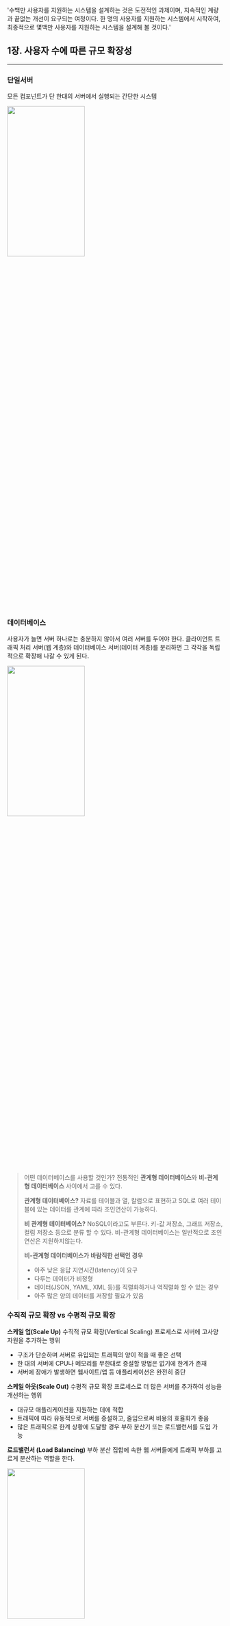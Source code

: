 '수백만 사용자를 지원하는 시스템을 설계하는 것은 도전적인 과제이며, 지속적인 계량과 끝없는 개선이 요구되는 여정이다.
한 명의 사용자를 지원하는 시스템에서 시작하여, 최종적으로 몇백만 사용자를 지원하는 시스템을 설계해 볼 것이다.'

## 1장. 사용자 수에 따른 규모 확장성
- - -


### 단일서버

모든 컴포넌트가 단 한대의 서버에서 실행되는 간단한 시스템

<img src="https://velog.velcdn.com/images/znzn9292/post/bb1b1c70-b763-4ab5-b9ce-184e37d710d4/image.png" width="60%" height="30%">



### 데이터베이스

사용자가 늘면 서버 하나로는 충분하지 않아서 여러 서버를 두어야 한다.
클라이언트 트래픽 처리 서버(웹 계층)와 데이터베이스 서버(데이터 계층)를 분리하면 그 각각을 독립적으로 확장해 나갈 수 있게 된다.


<img src="https://velog.velcdn.com/images/znzn9292/post/09df4243-048a-442d-904f-29266be63d5b/image.png" width="60%" height="30%">

> 어떤 데이터베이스를 사용할 것인가?
> 전통적인 **관계형 데이터베이스**와 **비-관계형 데이터베이스** 사이에서 고를 수 있다.
>
> **관계형 데이터베이스?**
> 자료를 테이블과 열, 칼럼으로 표현하고 SQL로 여러 테이블에 있는 데이터를 관계에 따라 조인연산이 가능하다.
>
> **비 관계형 데이터베이스?**
> NoSQL이라고도 부른다. 키-값 저장소, 그래프 저장소, 컬럼 저장소 등으로 분류 할 수 있다.
> 비-관계형 데이터베이스는 일반적으로 조인 연산은 지원하지않는다.
>
> **비-관계형 데이터베이스가 바람직한 선택인 경우**
> * 아주 낮은 응답 지연시간(latency)이 요구
> * 다루는 데이터가 비정형
> * 데이터(JSON, YAML, XML 등)를 직렬화하거나 역직렬화 할 수 있는 경우
> * 아주 많은 양의 데이터를 저장할 필요가 있음

### 수직적 규모 확장 vs 수평적 규모 확장
**스케일 업(Scale Up)**
수직적 규모 확장(Vertical Scaling) 프로세스로 서버에 고사양 자원을 추가하는 행위
* 구조가 단순하며 서버로 유입되는 트래픽의 양이 적을 때 좋은 선택
* 한 대의 서버에 CPU나 메모리를 무한대로 증설할 방법은 없기에 한계가 존재
* 서버에 장애가 발생하면 웹사이트/앱 등 애플리케이션은 완전히 중단


**스케일 아웃(Scale Out)**
수평적 규모 확장 프로세스로 더 많은 서버를 추가하여 성능을 개선하는 행위
* 대규모 애플리케이션을 지원하는 데에 적합
* 트래픽에 따라 유동적으로 서버를 증설하고, 줄임으로써 비용의 효율화가 좋음
* 많은 트래픽으로 한계 상황에 도달할 경우 부하 분산기 또는 로드밸런서를 도입 가능


**로드밸런서 (Load Balancing)**
부하 분산 집합에 속한 웹 서버들에게 트래픽 부하를 고르게 분산하는 역할을 한다.

<img src="https://velog.velcdn.com/images/znzn9292/post/fd7e18a7-5ff3-4958-8aac-fb22bebe875d/image.png" width="60%" height="30%">

* 클라이언트는 로드밸런서의 공개 IP로 접속하고 웹 서버와 직접 접속 처리하지 않음
* 서버1이 다운되면 모든 트래픽은 서버2로 전송되어 애플리케이션이 다운되는 일을 방지
* 새로운 서버를 유동적으로 추가 하여 부하를 제어하고 웹 계층 가용성은 향상

**데이터베이스 다중화**
데이터베이스 서버 사이에 주(Master) - 부(Slave) 관계를 설정하고 데이터 원본은 주 서버에, 사본은 부 서버에 저장하는 방식이다.
**쓰기 연산(Write Operation)은 주 서버**에서 지원하고 부 서버는 주 서버로부터 데이터를 동기화 받으며, **읽기 연산(Read Operation)만을 지원**한다.
대부분의 애플리케이션은 읽기 연산의 비중이 쓰기 연산보자 훨씬 높아 통상적으로 **부 서버 수가 더 많다.**

<img src="https://velog.velcdn.com/images/znzn9292/post/2149c621-b381-45ca-9abd-3ad15cc1879d/image.png" width="60%" height="30%">

* 부 서버가 한 대 뿐인데 다운된 경우라면, 읽기 연산은 한시적으로 모두 주 서버로 전달
* 주 서버가 다운되면, 부 서버가 새로운 주 서버가 될 것이며 모든 데이터베이스 연산은 일시적으로 새로운 주 서버 상에서 수행


### 캐시
캐시는 값비싼 연산 결과 또는 자주 참조되는 데이터를 메모리 안에 두고, 접속 속도를 빠르게 처리 될 수 있도록 하는 저장소이다.
캐시 계층은 웹 서버와 데이터베이스 사이에 위치시켜 데이터베이스의 부하를 줄인다.

<img src="https://velog.velcdn.com/images/znzn9292/post/379e6231-989d-46f6-9c6a-4fa6845004ed/image.png" width="60%" height="50%">

캐시 사용 시 유의할 점
* 캐시는 휘발성 메모리이기에 영속적으로 보관할 데이터를 저장하는 것은 바람직하지 않음
* 캐시에 보관된 데이터의 만료 정책을 마련해 캐시 데이터가 증가함에 따라 오버헤드가 발생되지 않도록 유의
* 캐시가 꽉 차버리면 기존 데이터를 내보내는 방출 정책을 마련
  - LRU(Least REcently Used): 마지막으로 사용된 시점이 가장 오래된 데이터를 내보내는 정책
  - LFU(Least Frequently Used): 사용된 빈도가 사장 낮은 데이터를 내보내는 정책
  - FIFO(First In Fist Out): 가정 먼저 캐시에 들어온 데이터를 가장 먼저 내보내는 정책

### CDN
정적 콘텐츠를 전송하는 데 쓰이는, 지리적으로 분산된 서버의 네트워크이다. 이미지, 비디오, CSS, JS 파일 등을 캐시 할 수 있다.
사용자가 웹사이트를 방문하면, 그 사용자에게 가장 가까운 CDN 서버가 정적 콘텐츠를 전달한다.

### 무상태(Stateless) 웹 계층
상태 정보(사용자 세션 데이터와 같은)를 관계형 데이터베이스나 NoSQL 같은 지속성 저장소에 보관하고,
필요할 때 가져오도록 하는 것이 바람직한 전략이다. 이를 위해서는 상태 정보를 웹계층에서 제거하여야 한다.
이렇게 구성된 웹 계층을 무상태 웹 계층이라 부른다.

> _**상태 정보 의존적인 아키텍처**_
> 여러 서버는 사용자의 상태 정보를 공유되도록 한다.
>
> 사용자A -> 서버1
> 사용자B -> 서버2
> 사용자C -> 서버3
>
> 각 사용자의 상태 정보가 서로 다른 서버에서 관리 된다고 가정해보자
> 문제는 **같은 클라이언트로부터의 요청은 항상 같은 서버로 전송**되어야 한다는 것이다.
> 대부분 로드밸런서가 이를 지원하기 위해 **고정 세션(Stichy Session)** 기능을 제공하지만, 이는 로드밸런서에 부담을 준다.

<img src="https://velog.velcdn.com/images/znzn9292/post/a28c5b9c-4372-4697-a547-57cb523ace10/image.png" width="60%" height="30%">

* 상태 정보를 웹 계층에서 분리하고 지속성 데이터 보관소에 분리하여 저장(NoSQL)
* 서버의 자동 규모 확장성이 향상하고 트래픽 양에 따라 쉽게 대응이 가능

### 데이터 센터
장애 상황에 대비하기 위해 지리적으로 떨어진 데이터 센터에 서버를 위치시키는 것이 중요하다.
동일한 환경으로 이루어진 아키텍처를 데이터센터1(DC1), 데이터센트2(DC2)에 세팅한다.

<img src="https://velog.velcdn.com/images/znzn9292/post/b9e5d853-ed5f-4bc3-a2d6-71a17a0e0515/image.png" width="60%" height="30%">

* 데이터 센터 중 하나에 장애가 발생하면 모든 트래픽은 장애가 없는 데이터 센터로 전송
* 다중 데이터센터 아키텍처를 만들려면 기술적 난제를 해결

    - 트래픽 우회: 올바른 데이터 센터로 트래픽을 보내는 효과적인 방법을 찾음
    - 데이터 동기화: 데이터 센터마다 별도의 데이터베이스를 사용하고 있는 상황이라면, 데이터의 동기화 문제 해결

### 메세지 큐
메세지의 무손실(durability)을 보장하는, 비동기 통신을 지원하는 컴포넌트다.
메세지의 버퍼 역할을 하며, 비동기적으로 전송한다.
생산자 또는 발행자(producer/publisher) 가 메세지를 만들어 메세지 큐에 발행(publish)한다.
메세지 큐에는 소비자 혹은 구독자(consumer/subscriber)라 불리는 서비스가 연결되어 큐에 있는 메세지를 소비한다.

<img src="https://velog.velcdn.com/images/znzn9292/post/8b7888d9-b71e-499b-aacf-783cd2bc5a33/image.png" width="60%" height="30%">

* 메세지 큐를 이용하면 서비스 또는 서버 간 결합이 느슨해져서, 규모 확장성이 보장되어야 하는 안정적 애필리케이션을 구성하기 좋음
* 생산자는 소비자 서버가 다운되어 있어도 메세지를 발핼 할 수 있고,
  소비자는 생산자 서버가 가용한 상태가 아니더라도 메세지를 수신할 수 있음

### 로그, 메트릭 그리고 자동화
* 로그: 시스템의 오류와 문제들을 보다 쉽게 찾아낼 수 있도록 한다.
  에러 로그는 서버 단위로 모니터링 할 수도 있지만, 로그를 단일 서비스로 모아주는 도구를 활용하면 더 편리하게 조회 할 수 있음
* 매트릭: 시스템의 현재 상태를 쉽게 파악할 수 있다.
* 자동화: 시스템이 크고 복잡해지면 생산성을 높이기 위해 자동화 도구를 활용해야 한다.
  빌드, 테스트, 배포 등의 절차를 자동화 할 수 있어 개발 생산성을 크게 향상시킬 수 있다.

### 데이터베이스의 규모 확장
저장할 데이터가 많아지면 데이터베이스에 대한 부하도 증가한다.
데이터베이스 규모를 확장하는 데는 두 가지 접근법이 있다.

>**수직적 확장**
스케일 업이라고도 부르는 수직적 규모 확장법
고성능의 자원(CPU, RAM, 디스크 등)을 증설하는 방법이다.
* 하드웨어에는 한계가 있으므로 CPU, RAM 등을 무한 증설할 수는 없음
* SPOF(Single Point Of Failure)로 인한 위험성이 큼
* 고성을 서버로 갈수록 가격이 올라가 비용 부담이 큼

>**수평적 확장**
데이터베이스의 수평적 확장은 **샤딩(Sharding)** 이라고 부른다.
샤딩은 대규모 데이터베이스를 샤드(shard)라고 부르는 작은 단위로 분할하는 기술을 일컫는다.

* 데이터의 재 샤딩
  재 샤딩은 다음과 같은 경우 필요
  (1). 데이터가 너무 많아져서 하나의 샤드로는 감당이 어려울 때
  (2). 샤드 간 데이터 분포가 균등하지 못하여 할당된 공간소모가 빨리 진행 될 때

* 유명인사(celebrity) 문제
  핫스팟 키 문제라도고 부르는데, 특정 샤드에 질의가 집중되어 서버에 과부하가 걸리는 문제
  유명인사가 전부 같은 샤드에 저장되는 데이터베이스가 있는 경우 해당 샤드에는 read 연산으로 과부하가 걸리게 될 것이다.
  유명인사를 각각에 샤드 하나씩을 할당해야 할 수도 있고, 더 잘게 쪼개야 문제를 해결할 수 있다.

* 조인과 비정규화(join and de-normalization)
  하나의 데이터베이스를 여러 샤드 서버로 쪼개고 나면, 데이트럴 조인하기가 힘들어진다.
  데이터베이스를 비정규화하여 하나의 테이블에서 질의가 수행될 수 있도록 한다.


## 2장. 개략적인 규모 추정
---

### 모든 프로그래머가 알아야 하는 응답지연 값
컴퓨터에서 구현된 연산들의 응답지연 값
아래 수치들은 컴퓨터 연산들의 처리속도가 어느 정도인지 짐작할 수 있다.

| 연산명 | 시간 |
|---|---|
| L1 캐시 참조 | 0.5ns |
| 분기 예측 오류 | 5ns |
| L2 캐시 참조 | 7ns |
| 뮤텍스 락/언락 | 100ns |
| 주 메모리 참조 | 100ns |
| Zippy로 1KB 압축 | 10,000ns |
| 1 Gbps 네트워크로 2KB 전송 | 20,000ns |
| 메모리에서 1MB 순차적으로 read | 250,000ns |
| 같은 데이터 센터 내에서의 메시지 왕복 지연시간 | 500,000ns |
| 디스크 탐색 | 10,000,000ns |
| 네트워크에서 1MB 순차적으로 read | 10,000,000ns |
| 디스크에서 1MB 순자척으로 read | 30,000,000ns |
| 한 패킷의 CA로부터 네덜란드까지의 왕복 지연시간 | 150,000,000ns |
* 메모리는 빠르지만 디스크는 아직 느리다.
* 디스크 탐색은 가능한 한 피하라.
* 단순한 압축 알고리즘은 빠르다.
* 데이터를 인터넷으로 전송하기 전에 가능하면 압축해라.
* 데이터 센터는 보통 여러 지역에 분산되어 있고, 센터들 간에 데이터를 주고받는 데는 시간이 걸린다.

### 가용성에 관계된 수치들
고가용성(high availability)은 시스템이 오랜 시간 동안 지속적으로 중단 없이 운영될 수 있는 능력
고가용성을 표현하는 값은 퍼센트(percent)로 표현

## 3장. 시스템 설계 면접 공략법
---

### 효과적 면접을 위한 4단계 접근법

**_[1단계]_ _문제 이해 및 설계 범위 확정_**
* 생각 없이 바로 답을 내서는 좋은 점수를 받기 어렵다. 속도를 늦추고, 깊이 생각하고 질문하여 요구사항과 가정들을 분명히 하라.
* 질문에 대한 가정을 화이트보드나 종이에 적어두어라.

**_[2단계]_ _개략적인 설계안 제시 및 동의 구하기_**
* 면접관을 마치 팀원인 것처럼 대하라. 훌륭한 면접관들은 지원자들과 대화하고 설계 과정에 개입하기를 즐긴다.
* 화이트보드나 종이에 핵심 컴포넌트(서버, 캐시, CDN 등)를 포함하는 다이어그램을 그려라.

**_[3단계]_ _상세 설계_**
* 대부분의 면접관은 특정 시스템 컴포넌트들의 세부사항을 깊이 있게 설명하는 것을 보길 원한다.
* 시간 관리에 특별히 주의를 기울여야 한다. 사소한 세부사항을 설명하느라 정작 나의 능력을 보일 기회를 놓치면 안된다.

**_[4단계]_ _마무리_**
* 시스템 병목구간, 혹은 좀 더 개선 가능한 지점을 찾아 비판적 사고 능력을 보여라.
* 오류가 발생하면 무슨 일이 생기는지? 매트릭은 어떻게 수집하고 모니터링 할 것인가? 운영 이슈도 논의할 가치가 충분하다.
* 미래에 닥칠 규모 확정 요구에 어떻게 대처할 것인지도 흥미로운 주제다.









